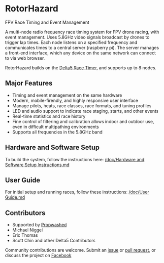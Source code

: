 # RotorHazard
FPV Race Timing and Event Management

A multi-node radio frequency race timing system for FPV drone racing, with event management. Uses 5.8GHz video signals broadcast by drones to trigger lap times. Each node listens on a specified frequency and communicates times to a central server (raspberry pi). The server manages a front-end interface, which any device on the same network can connect to via web browser.

RotorHazard builds on the [Delta5 Race Timer](https://github.com/scottgchin/delta5_race_timer), and supports up to 8 nodes.

## Major Features
* Timing and event management on the same hardware
* Modern, mobile-firendly, and highly responsive user interface
* Manage pilots, heats, race classes, race formats, and tuning profiles
* LED and audio support to indicate race staging, starts, and other events
* Real-time statistics and race history
* Fine control of filtering and calibration allows indoor and outdoor use, even in difficult multipathing environments
* Supports all frequencies in the 5.8GHz band

## Hardware and Software Setup
To build the system, follow the instructions here: [/doc/Hardware and Software Setup Instructions.md](/doc/Hardware%20and%20Software%20Setup%20Instructions.md)

## User Guide
For initial setup and running races, follow these instructions: [/doc/User Guide.md](/doc/User%20Guide.md)

## Contributors
* Supported by [Propwashed](https://propwashed.com)
* Michael Niggel
* Eric Thomas
* Scott Chin and other Delta5 Contributors

Community contributions are welcome.
Submit an [issue](https://github.com/RotorHazard/RotorHazard/issues) or [pull request](https://github.com/RotorHazard/RotorHazard/pulls), or discuss the project on [Facebook](https://www.facebook.com/groups/749387998753163/)
